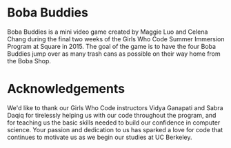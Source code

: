 # Boba Buddies
Boba Buddies is a mini video game created by Maggie Luo and Celena Chang during the final two weeks of the Girls Who Code Summer Immersion Program at Square in 2015. The goal of the game is to have the four Boba Buddies jump over as many trash cans as possible on their way home from the Boba Shop. 

# Acknowledgements
We'd like to thank our Girls Who Code instructors Vidya Ganapati and Sabra Daqiq for tirelessly helping us with our code throughout the program, and for teaching us the basic skills needed to build our confidence in computer science. Your passion and dedication to us has sparked a love for code that continues to motivate us as we begin our studies at UC Berkeley.
